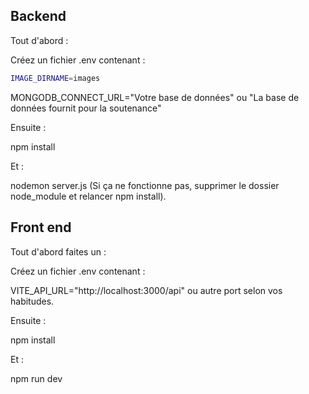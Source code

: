 Backend
--------

Tout d'abord :

Créez un fichier .env contenant :

```sh
IMAGE_DIRNAME=images
```


MONGODB_CONNECT_URL="Votre base de données" ou "La base de données fournit pour la soutenance"


Ensuite :

npm install 

Et :

nodemon server.js (Si ça ne fonctionne pas, supprimer le dossier node_module et relancer npm install).



Front end
---------

Tout d'abord faites un :

Créez un fichier .env contenant :

VITE_API_URL="http://localhost:3000/api" ou autre port selon vos habitudes.


Ensuite :

npm install 


Et :

npm run dev 


